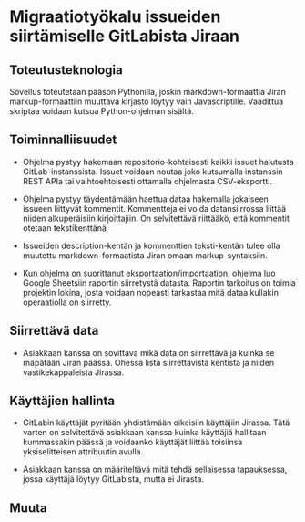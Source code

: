 # Migraatiotyökalu issueiden siirtämiselle GitLabista Jiraan #

## Toteutusteknologia ##

Sovellus toteutetaan pääson Pythonilla, joskin markdown-formaattia Jiran markup-formaattiin muuttava kirjasto löytyy vain Javascriptille. Vaadittua skriptaa voidaan kutsua Python-ohjelman sisältä.

## Toiminnalliisuudet ##

- Ohjelma pystyy hakemaan repositorio-kohtaisesti kaikki issuet halutusta GitLab-instanssista. Issuet voidaan noutaa joko kutsumalla instanssin REST APIa tai vaihtoehtoisesti ottamalla ohjelmasta CSV-eksportti.

- Ohjelma pystyy täydentämään haettua dataa hakemalla jokaiseen issueen liittyvät kommentit. Kommentteja ei voida datansiirrossa liittää niiden alkuperäisiin kirjoittajiin. On selvitettävä riittääkö, että kommentit otetaan tekstikenttänä 

- Issueiden description-kentän ja kommenttien teksti-kentän tulee olla muutettu markdown-formaatista Jiran omaan markup-syntaksiin.

- Kun ohjelma on suorittanut eksportaation/importaation, ohjelma luo Google Sheetsiin raportin siirretystä datasta. Raportin tarkoitus on toimia projektin lokina, josta voidaan nopeasti tarkastaa mitä dataa kullakin operaatiolla on siirretty.

## Siirrettävä data ##

- Asiakkaan kanssa on sovittava mikä data on siirrettävä ja kuinka se mäpätään Jiran päässä. Ohessa lista siirrettävistä kentistä ja niiden vastikekappaleista Jirassa.

## Käyttäjien hallinta ##

- GitLabin käyttäjät pyritään yhdistämään oikeisiin käyttäjiin Jirassa. Tätä varten on selvitettävä asiakkaan kanssa kuinka käyttäjiä hallitaan kummassakin päässä ja voidaanko käyttäjät liittää toisiinsa yksiselitteisen attribuutin avulla.

- Asiakkaan kanssa on määriteltävä mitä tehdä sellaisessa tapauksessa, jossa käyttäjä löytyy GitLabista, mutta ei Jirasta.

## Muuta ##